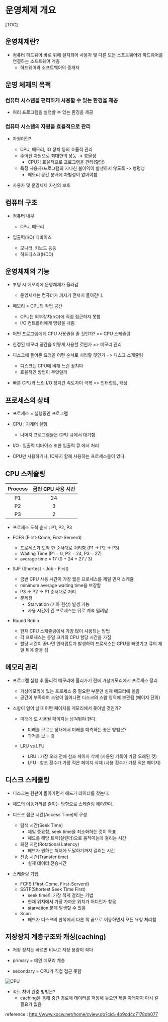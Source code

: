 # 운영체제 개요

[TOC]



## 운영체제란?

- 컴퓨터 하드웨어 바로 위에 설치되어 사용자 및 다른 모든 소프트웨어와 하드웨어를 연결하는 소프트웨어 계층
  - 하드웨어와 소프트웨어의 중개자



## 운영 체제의 목적

### 컴퓨터 시스템을 편리하게 사용할 수 있는 환경을 제공

- 여러 프로그램을 실행할 수 있는 환경을 제공



### 컴퓨터 시스템의 자원을 효율적으로 관리

- 자원이란?
  - CPU, 메모리, IO 장치 등의 효율적 관리
  - 주어진 자원으로 최대한의 성능 -> 효율성
    - CPU가 효율적으로 프로그램을 관리(할당)
  - 특정 사용자/프로그램의 지나친 불이익이 발생하지 않도록 -> 형평성
    - 메모리 공간 분배에 차별성이 없어야함



- 사용자 및 운영체제 자신의 보호



## 컴퓨터 구조

- 컴퓨터 내부
  - CPU, 메모리



- 입출력(I/O) 디바이스
  - 모니터, 키보드 등등
  - 하드디스크(HDD)





## 운영체제의 기능

- 부팅 시 메모리에 운영체제가 올라감
  - 운영체제는 컴퓨터가 꺼지기 전까지 돌아간다.



- 메모리 = CPU의 작업 공간
  - CPU는 외부장치(I/O)에 직접 접근하지 못함
  - I/O 컨트롤러에게 명령을 내림



- 어떤 프로그램에게 CPU 사용권을 줄 것인가? => CPU 스케쥴링
- 한정된 메모리 공간을 어떻게 사용할 것인가 => 메모리 관리
- 디스크에 들어온 요청을 어떤 순서로 처리할 것인가 => 디스크 스케쥴링
  - 디스크는 CPU에 비해 느린 장치다
  - 효율적인 방법이 무엇일까



- 빠른 CPU와 느린 I/O 장치간 속도차이 극복 => 인터럽트, 캐싱





## 프로세스의 상태

- 프로세스 = 실행중인 프로그램



- CPU : 기계어 실행
  - 나머지 프로그램들은 CPU 큐에서 대기함

- I/O : 입출력 디바이스 또한 입출력 큐 에서 처리



- CPU만 사용하거나, IO까지 함께 사용하는 프로세스들이 있다.





## CPU 스케쥴링

| Process | 금번 CPU 사용 시간 |
| :-----: | :----------------: |
|   P1    |         24         |
|   P2    |         3          |
|   P3    |         2          |



- 프로세스 도착 순서 : P1, P2, P3



- FCFS (First-Come, First-Serverd)
  - 프로세스가 도착 한 순서대로 처리함 (P1 -> P2 -> P3)
  - Waiting Time (P1 = 0, P2 = 24, P3 = 27)
  - average time = 17 (0 + 24 + 27 / 3)



- SJF (Shortest - Job - First)
  - 금번 CPU 사용 시간이 가장 짧은 프로세스를 제일 먼저 스케쥴
  - minimum average waiting time을 보장함
  - P3 -> P2 ->  P1 순서대로 처리
  - 문제점
    - Starvation (기아 현상) 발생 가능
    - 사용 시간이 긴 프로세스는 뒤로 계속 밀려남



- Round Robin
  - 현재 CPU 스케쥴링에서 가장 많이 사용되는 방법
  - 각 프로세스는 동일 크기의 CPU 할당 시간을 가짐
  - 할당 시간이 끝나면 인터럽트가 발생하여 프로세스는 CPU를 빼앗기고 큐의 제일 뒤에 줄을 섬





## 메모리 관리

- 프로그램 실행 후 물리적 메모리에 올리가기 전에 가상메모리에서 프로세스 정리
  - 가상메모리에 있는 프로세스 중 필요한 부분만 실제 메모리에 올림
  - 공간이 부족하여 스왑이 일어나면 디스크의 스왑 영역에 보관됨 (페이지 단위)



- 스왑이 일어 날때 어떤 페이지를 메모리에서 쫒아낼 것인가?

  - 미래에 또 사용될 페이지는 남겨둬야 한다.
    - 미래를 모르는 상태에서 미래를 예측하는 좋은 방법은?
    - 과거를 보는 것

  - LRU vs LFU
    - LRU : 가장 오래 전에 참조 페이지 삭제 (사용된 기록이 가장 오래된 것)
    - LFU : 참조 횟수가 가장 적은 페이지 삭제 (사용 횟수가 가장 적은 페이지)




## 디스크 스케줄링

- 디스크는 원판이 돌아가면서 헤드가 데이터를 찾는다.
- 헤드의 이동거리를 줄이는 방향으로 스케쥴링 해야한다.



- 디스크 접근 시간(Access Time)의 구성
  - 탐색 시간(Seek Time)
    - 제일 중요함, seek time을 최소화하는 것이 목표
    - 헤드를 해당 트랙(실린더)으로 움직이는데 걸리는 시간
  - 회전 지연(Rotational Latency)
    - 헤드가 원하는 섹터에 도달하기까지 걸리는 시간
  - 전송 시간(Transfer time)
    - 실제 데이터 전송시간



- 스케쥴링 기법
  - FCFS (First-Come, First-Serverd)
  - SSTF(Shortest Seek Time First)
    - seek time이 가장 적게 걸리는 기법
    - 현재 위치에서 가장 가까운 위치가 어디인가 찾음
    - starvation 문제 발생할 수 있음
  - Scan
    - 헤드가 디스크의 한쪽에서 다른 쪽 끝으로 이동하면서 모든 요청 처리함





## 저장장치 계층구조와 캐싱(caching)

- 저장 장치는 빠르면 비싸고 저장 용량이 작다

- primary = 메인 메모리 계층
- secondary = CPU가 직접 접근 못함

![CPU](https://imbf.github.io/assets/computer-science/what-is-the-operating-system-4.png)



- 속도 차이 완충 방법은?
  - caching을 통해 중간 경로에 데이터를 저장해 놓으면 제일 아래까지 다시 갈 필요가 없음









reference : http://www.kocw.net/home/cview.do?cid=4b9cd4c7178db077